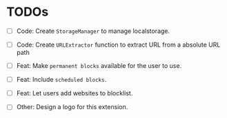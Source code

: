 # TODOs

- [ ] Code: Create `StorageManager` to manage localstorage.
- [ ] Code: Create `URLExtractor` function to extract URL from a absolute URL path

- [ ] Feat: Make `permanent blocks` available for the user to use.
- [ ] Feat: Include `scheduled blocks`.
- [ ] Feat: Let users add websites to blocklist.

- [ ] Other: Design a logo for this extension.